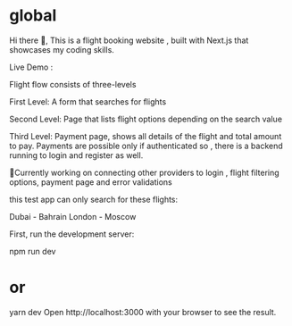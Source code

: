 # global
Hi there 👋,
This is a flight booking website , built with Next.js that showcases my coding skills.


Live Demo : 

Flight flow consists of three-levels

First Level: A form that searches for flights

Second Level: Page that lists flight options depending on the search value

Third Level: Payment page, shows all details of the flight and total amount to pay. Payments are possible only if authenticated so , there is a backend running to login and register as well.



🔭Currently working on connecting other providers to login , flight filtering options, payment page and error validations

this test app can only search for these flights:

Dubai - Bahrain
London - Moscow



First, run the development server:

npm run dev
# or
yarn dev
Open http://localhost:3000 with your browser to see the result.
